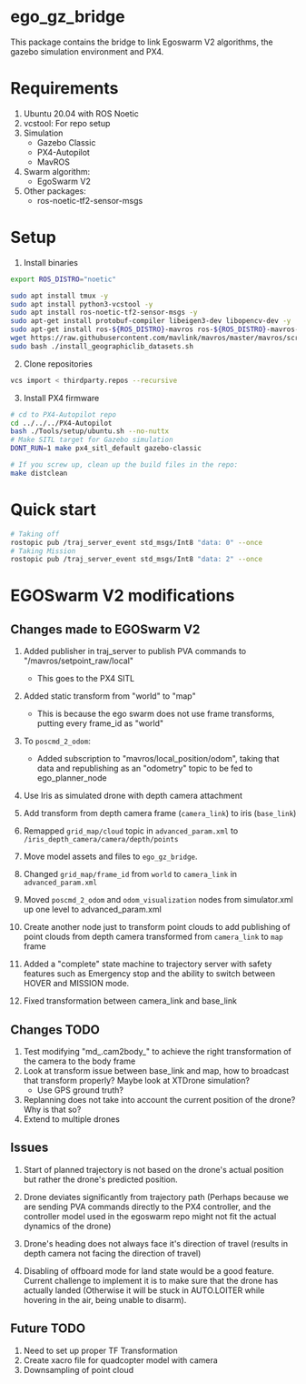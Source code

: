 # ego_gz_bridge
This package contains the bridge to link Egoswarm V2 algorithms, the gazebo simulation environment and PX4.

# Requirements
1. Ubuntu 20.04 with ROS Noetic
2. vcstool: For repo setup 
3. Simulation
    - Gazebo Classic
    - PX4-Autopilot
    - MavROS
4. Swarm algorithm:
    - EgoSwarm V2
5. Other packages:
    - ros-noetic-tf2-sensor-msgs

# Setup
1. Install binaries
```bash 
export ROS_DISTRO="noetic"

sudo apt install tmux -y
sudo apt install python3-vcstool -y
sudo apt install ros-noetic-tf2-sensor-msgs -y
sudo apt-get install protobuf-compiler libeigen3-dev libopencv-dev -y
sudo apt-get install ros-${ROS_DISTRO}-mavros ros-${ROS_DISTRO}-mavros-extras ros-${ROS_DISTRO}-mavros-msgs -y
wget https://raw.githubusercontent.com/mavlink/mavros/master/mavros/scripts/install_geographiclib_datasets.sh
sudo bash ./install_geographiclib_datasets.sh
```

2. Clone repositories
```bash
vcs import < thirdparty.repos --recursive
```

3. Install PX4 firmware
```bash
# cd to PX4-Autopilot repo
cd ../../../PX4-Autopilot
bash ./Tools/setup/ubuntu.sh --no-nuttx
# Make SITL target for Gazebo simulation
DONT_RUN=1 make px4_sitl_default gazebo-classic

# If you screw up, clean up the build files in the repo:
make distclean
```

# Quick start
```bash
# Taking off
rostopic pub /traj_server_event std_msgs/Int8 "data: 0" --once
# Taking Mission
rostopic pub /traj_server_event std_msgs/Int8 "data: 2" --once
```


# EGOSwarm V2 modifications

## Changes made to EGOSwarm V2
1. Added publisher in traj_server to publish PVA commands to "/mavros/setpoint_raw/local"
    - This goes to the PX4 SITL
2. Added static transform from "world" to "map"
    - This is because the ego swarm does not use frame transforms, putting every frame_id as "world"
3. To `poscmd_2_odom`:
    - Added subscription to "mavros/local_position/odom", taking that data and republishing as an "odometry" topic to be fed to ego_planner_node
4. Use Iris as simulated drone with depth camera attachment
5. Add transform from depth camera frame (`camera_link`) to iris (`base_link`)
6. Remapped `grid_map/cloud` topic in `advanced_param.xml` to `/iris_depth_camera/camera/depth/points`
7. Move model assets and  files to `ego_gz_bridge`. 
8. Changed `grid_map/frame_id` from `world` to `camera_link` in `advanced_param.xml`

9. Moved `poscmd_2_odom` and `odom_visualization` nodes from simulator.xml up one level to advanced_param.xml
10. Create another node just to transform point clouds to add publishing of point clouds from depth camera transformed from `camera_link` to `map` frame
11. Added a "complete" state machine to trajectory server with safety features such as Emergency stop and the ability to switch between HOVER and MISSION mode.
12. Fixed transformation between camera_link and base_link

## Changes TODO

1. Test modifying "md_.cam2body_" to achieve the right transformation of the camera to the body frame
2. Look at transform issue between base_link and map, how to broadcast that transform properly? Maybe look at XTDrone simulation?
    - Use GPS ground truth?
3. Replanning does not take into account the current position of the drone? Why is that so?
6. Extend to multiple drones

## Issues
1. Start of planned trajectory is not based on the drone's actual position but rather the drone's predicted position.
2. Drone deviates significantly from trajectory path (Perhaps because we are sending PVA commands directly to the PX4 controller, and the controller model used in the egoswarm repo might not fit the actual dynamics of the drone)
3. Drone's heading does not always face it's direction of travel (results in depth camera not facing the direction of travel)

4. Disabling of offboard mode for land state would be a good feature. Current challenge to implement it is to make sure that the drone has actually landed (Otherwise it will be stuck in AUTO.LOITER while hovering in the air, being unable to disarm).


## Future TODO
1. Need to set up proper TF Transformation
2. Create xacro file for quadcopter model with camera
3. Downsampling of point cloud